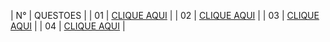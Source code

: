 | N°   | QUESTOES |
| 01   | [CLIQUE AQUI]() |
| 02   | [CLIQUE AQUI]() |
| 03   | [CLIQUE AQUI]() |
| 04   | [CLIQUE AQUI]() |
